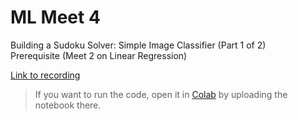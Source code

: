 # ML Meet 4
Building a Sudoku Solver: Simple Image Classifier (Part 1 of 2) <br />
Prerequisite (Meet 2 on Linear Regression)

[Link to recording](https://drive.google.com/file/d/1fCGkb8g6DcV8CoTs_ZfOFpjmPPYKdhiR/view?usp=sharing)
 > If you want to run the code, open it in [Colab](https://colab.research.google.com/) by uploading the notebook there.
